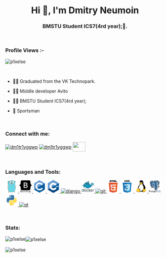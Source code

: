 <h1 align="center">Hi 👋, I'm Dmitry Neumoin</h1>
<h3 align="center">BMSTU Student ICS7(4rd year);🌟.</h3>

<br>

<p align="right">
  <h3>Profile Views :-</h3> <img
    src="https://komarev.com/ghpvc/?username=p1xelse&label=Profile%20views&color=0e75b6&style=flat" alt="p1xelse" />
</p>

<br>

- :student: Graduated from the VK Technopark.

- :technologist: Middle developer Avito

- :student: BMSTU Student ICS7(4rd year);

- :muscle: Sportsman


<br>

<h3 align="left">Connect with me:</h3>
<p align="left">
  <a href="https://www.instagram.com/dm1tr1yggwp" target="blank"><img align="center"
      src="https://raw.githubusercontent.com/rahuldkjain/github-profile-readme-generator/master/src/images/icons/Social/instagram.svg"
      alt="dm1tr1yggwp" height="30" width="40" /></a>
  <a href="https://vk.com/dmitryggwp" target="blank"><img align="center"
      src="https://raw.githubusercontent.com/rahuldkjain/github-profile-readme-generator/master/src/images/icons/Social/vk.svg"
      alt="dm1tr1yggwp" height="30" width="40" /></a>
  <a href="https://t.me/p1xelunreal" target="blank"><img align="center"
      src="https://www.svgrepo.com/show/303292/telegram-logo.svg" height="30" width="40" /></a>

</p>

<br>

<h3 align="left">Languages and Tools:</h3>

<p align="left">
  <a href="https://golang.org" target="_blank"> <img src="https://raw.githubusercontent.com/devicons/devicon/master/icons/go/go-original.svg" alt="go"      width="40" height="40"/>
  <a href="https://getbootstrap.com" target="_blank" rel="noreferrer"> <img
      src="https://raw.githubusercontent.com/devicons/devicon/master/icons/bootstrap/bootstrap-plain-wordmark.svg"
      alt="bootstrap" width="40" height="40" /> </a> <a href="https://www.cprogramming.com/" target="_blank"
    rel="noreferrer"> <img src="https://raw.githubusercontent.com/devicons/devicon/master/icons/c/c-original.svg"
      alt="c" width="40" height="40" /> </a> <a href="https://www.w3schools.com/cpp/" target="_blank" rel="noreferrer">
    <img src="https://raw.githubusercontent.com/devicons/devicon/master/icons/cplusplus/cplusplus-original.svg"
      alt="cplusplus" width="40" height="40" /> </a> <a href="https://www.djangoproject.com/" target="_blank"
    rel="noreferrer"> <img
      src="https://www.svgrepo.com/show/305963/django.svg" alt="django"
      width="40" height="40" /> </a> <a href="https://www.docker.com/" target="_blank" rel="noreferrer"> <img
      src="https://raw.githubusercontent.com/devicons/devicon/master/icons/docker/docker-original-wordmark.svg"
      alt="docker" width="40" height="40" /> </a> <a href="https://git-scm.com/" target="_blank" rel="noreferrer">
    <img src="https://www.vectorlogo.zone/logos/git-scm/git-scm-icon.svg" alt="git" width="40" height="40" /> </a>
  <a href="https://www.w3.org/html/" target="_blank" rel="noreferrer"> <img
      src="https://raw.githubusercontent.com/devicons/devicon/master/icons/html5/html5-original-wordmark.svg"
      alt="html5" width="40" height="40" /> </a> 
      <a href="https://www.w3schools.com/css/" target="_blank"> <img src="https://raw.githubusercontent.com/devicons/devicon/master/icons/css3/css3-original-wordmark.svg" alt="css3" width="40" height="40"/> </a>
      <a href="https://www.linux.org/" target="_blank" rel="noreferrer"> <img
      src="https://raw.githubusercontent.com/devicons/devicon/master/icons/linux/linux-original.svg" alt="linux"
      width="40" height="40" /> </a> <a href="https://www.postgresql.org" target="_blank" rel="noreferrer"> <img
      src="https://raw.githubusercontent.com/devicons/devicon/master/icons/postgresql/postgresql-original-wordmark.svg"
      alt="postgresql" width="40" height="40" /> </a> <a href="https://www.python.org" target="_blank" rel="noreferrer">
    <img src="https://raw.githubusercontent.com/devicons/devicon/master/icons/python/python-original.svg" alt="python"
      width="40" height="40" /> </a> <a href="https://www.qt.io/" target="_blank" rel="noreferrer">
    <img src="https://upload.wikimedia.org/wikipedia/commons/0/0b/Qt_logo_2016.svg" alt="qt" width="40" height="40" />
  </a> </p>


<br>
<h3 align="left">Stats:</h3>
<p><img align="center" src="https://github-readme-stats.vercel.app/api?username=p1xelse&show_icons=true&locale=en" alt="p1xelse" />
&nbsp;<img align="left" src="https://github-readme-stats.vercel.app/api/top-langs?username=p1xelse&show_icons=true&locale=en&layout=compact" alt="p1xelse" />
</p>

<p><img align="center" src="https://github-readme-streak-stats.herokuapp.com/?user=p1xelse&" alt="p1xelse" /></p>
